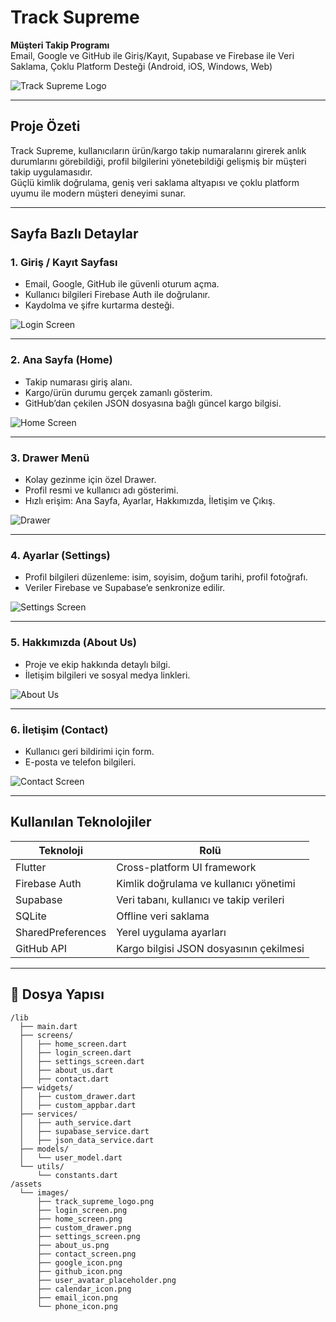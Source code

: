 # Track Supreme 

**Müşteri Takip Programı**  
Email, Google ve GitHub ile Giriş/Kayıt, Supabase ve Firebase ile Veri Saklama, Çoklu Platform Desteği (Android, iOS, Windows, Web)  

![Track Supreme Logo](assets/images/logo.png)

---

##  Proje Özeti

Track Supreme, kullanıcıların ürün/kargo takip numaralarını girerek anlık durumlarını görebildiği, profil bilgilerini yönetebildiği gelişmiş bir müşteri takip uygulamasıdır.  
Güçlü kimlik doğrulama, geniş veri saklama altyapısı ve çoklu platform uyumu ile modern müşteri deneyimi sunar.

---

##  Sayfa Bazlı Detaylar

### 1. Giriş / Kayıt Sayfası  
- Email, Google, GitHub ile güvenli oturum açma.  
- Kullanıcı bilgileri Firebase Auth ile doğrulanır.  
- Kaydolma ve şifre kurtarma desteği.  

![Login Screen](assets/images/login_screen.png)

---

### 2. Ana Sayfa (Home)  
- Takip numarası giriş alanı.  
- Kargo/ürün durumu gerçek zamanlı gösterim.  
- GitHub’dan çekilen JSON dosyasına bağlı güncel kargo bilgisi.  

![Home Screen](assets/images/home_screen.png)

---

### 3. Drawer Menü  
- Kolay gezinme için özel Drawer.  
- Profil resmi ve kullanıcı adı gösterimi.  
- Hızlı erişim: Ana Sayfa, Ayarlar, Hakkımızda, İletişim ve Çıkış.  

![Drawer](assets/images/custom_drawer.png)

---

### 4. Ayarlar (Settings)  
- Profil bilgileri düzenleme: isim, soyisim, doğum tarihi, profil fotoğrafı.  
- Veriler Firebase ve Supabase’e senkronize edilir.  

![Settings Screen](assets/images/settings_screen.png)

---

### 5. Hakkımızda (About Us)  
- Proje ve ekip hakkında detaylı bilgi.  
- İletişim bilgileri ve sosyal medya linkleri.  

![About Us](assets/images/about_us.png)

---

### 6. İletişim (Contact)  
- Kullanıcı geri bildirimi için form.  
- E-posta ve telefon bilgileri.  

![Contact Screen](assets/images/contact_screen.png)

---

##  Kullanılan Teknolojiler

| Teknoloji         | Rolü                                   |
|-------------------|---------------------------------------|
| Flutter           | Cross-platform UI framework            |
| Firebase Auth     | Kimlik doğrulama ve kullanıcı yönetimi|
| Supabase          | Veri tabanı, kullanıcı ve takip verileri |
| SQLite            | Offline veri saklama                    |
| SharedPreferences | Yerel uygulama ayarları                 |
| GitHub API        | Kargo bilgisi JSON dosyasının çekilmesi |

---

## 📁 Dosya Yapısı

```plaintext
/lib
  ├── main.dart
  ├── screens/
  │   ├── home_screen.dart
  │   ├── login_screen.dart
  │   ├── settings_screen.dart
  │   ├── about_us.dart
  │   ├── contact.dart
  ├── widgets/
  │   ├── custom_drawer.dart
  │   ├── custom_appbar.dart
  ├── services/
  │   ├── auth_service.dart
  │   ├── supabase_service.dart
  │   ├── json_data_service.dart
  ├── models/
  │   └── user_model.dart
  └── utils/
      └── constants.dart
/assets
  └── images/
      ├── track_supreme_logo.png
      ├── login_screen.png
      ├── home_screen.png
      ├── custom_drawer.png
      ├── settings_screen.png
      ├── about_us.png
      ├── contact_screen.png
      ├── google_icon.png
      ├── github_icon.png
      ├── user_avatar_placeholder.png
      ├── calendar_icon.png
      ├── email_icon.png
      └── phone_icon.png
